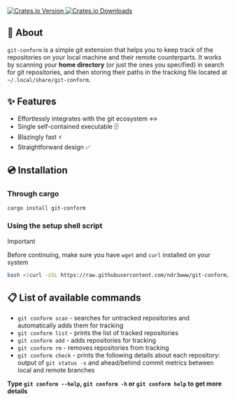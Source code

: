 <p align="left">
  <a href="https://crates.io/crates/git-conform">
    <img alt="Crates.io Version" src="https://img.shields.io/crates/v/git-conform" />
    <img alt="Crates.io Downloads" src=https://img.shields.io/crates/d/git-conform />
  </a>
</p>

## 📖 About
`git-conform` is a simple git extension that helps you to keep track of the repositories on your local machine and their remote counterparts.
It works by scanning your **home directory** (or just the ones you specified) in search for git repositories, and then storing their paths in
the tracking file located at `~/.local/share/git-conform`.

## ✨ Features
- Effortlessly integrates with the git ecosystem ↔️
- Single self-contained executable 🗄️
- Blazingly fast ⚡
- Straightforward design ✅

## 💿 Installation

### Through cargo
`cargo install git-conform`

### Using the setup shell script
> [!IMPORTANT]  
> Before continuing, make sure you have `wget` and `curl` installed on your system
```bash
bash <(curl -sSL https://raw.githubusercontent.com/ndr3www/git-conform/main/setup.sh)
```

## 📋 List of available commands
- `git conform scan` - searches for untracked repositories and automatically adds them for tracking
- `git conform list` - prints the list of tracked repositories
- `git conform add` - adds repositories for tracking
- `git conform rm` - removes repositories from tracking
- `git conform check` - prints the following details about each repository: output of `git status -s` and ahead/behind commit metrics between local and remote branches

**Type `git conform --help`, `git conform -h` or `git conform help` to get more details**

